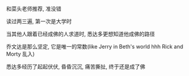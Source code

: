 和菜头老师推荐, 准没错

读过两三遍, 第一次是大学时

当其他人跟着已经成佛的人求道时, 悉达多更想知道他成佛的路径

乔文达是那么坚定, 它是唯一的常数(like Jerry in Beth's world hhh Rick and Morty 乱入)

悉达多经历了起起伏伏, 昏昏沉沉, 痛苦撕扯, 终于还是成了佛
